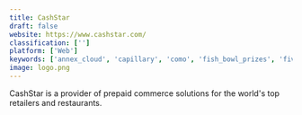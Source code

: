 ```yaml
---
title: CashStar
draft: false 
website: https://www.cashstar.com/
classification: ['']
platform: ['Web']
keywords: ['annex_cloud', 'capillary', 'como', 'fish_bowl_prizes', 'five_stars', 'lootsie', 'loyaltylion', 'pobuca_loyalty', 'retention_science', 'revtrax', 'sloyalty', 'smartloyalty', 'snipp', 'swagbucks', 'sweet_tooth', 'tibco_reward', 'tango_card', 'zinrelo']
image: logo.png
---
```

CashStar is a provider of prepaid commerce solutions for the world's top retailers and restaurants.